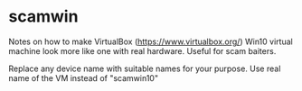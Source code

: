 # scamwin
Notes on how to make VirtualBox (https://www.virtualbox.org/) Win10 virtual machine look more like one with real hardware. Useful for scam baiters.

Replace any device name with suitable names for your purpose. Use real name of the VM instead of "scamwin10"
